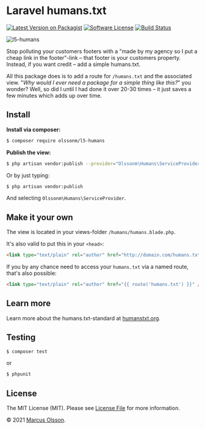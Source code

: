 # Laravel humans.txt

[![Latest Version on Packagist][ico-version]][link-packagist]
[![Software License][ico-license]](LICENSE.md)
[![Build Status][ico-build]][link-build]

![l5-humans](https://user-images.githubusercontent.com/907114/40529961-3e562f5a-5ff7-11e8-8eeb-00164e400e77.png)

Stop polluting your customers footers with a "made by my agency so I put a cheap link in the footer"-link – that footer is your customers property. Instead, if you want credit – add a simple humans.txt.

All this package does is to add a route for `/humans.txt` and the associated view. "*Why would I ever need a package for a simple thing like this?*" you wonder? Well, so did I until I had done it over 20-30 times – it just saves a few minutes which adds up over time.

## Install

**Install via composer:**

``` bash
$ composer require olssonm/l5-humans
```

**Publish the view:**

``` bash
$ php artisan vendor:publish --provider="Olssonm\Humans\ServiceProvider"
```

Or by just typing:

``` bash
$ php artisan vendor:publish
```

And selecting `Olssonm\Humans\ServiceProvider`.

## Make it your own

The view is located in your views-folder `/humans/humans.blade.php`.

It's also valid to put this in your `<head>`:

``` html
<link type="text/plain" rel="author" href="http://domain.com/humans.txt" />
```

If you by any chance need to access your `humans.txt` via a named route, that's also possible:

``` html
<link type="text/plain" rel="author" href="{{ route('humans.txt') }}" />
```

## Learn more

Learn more about the humans.txt-standard at [humanstxt.org](http://humanstxt.org/).

## Testing

``` bash
$ composer test
```

or

``` bash
$ phpunit
```

## License

The MIT License (MIT). Please see [License File](LICENSE.md) for more information.

© 2021 [Marcus Olsson](https://marcusolsson.me).

[ico-version]: https://img.shields.io/packagist/v/olssonm/l5-humans.svg?style=flat-square
[ico-license]: https://img.shields.io/badge/license-MIT-brightgreen.svg?style=flat-square
[ico-build]: https://img.shields.io/github/workflow/status/olssonm/l5-humans/Run%20tests.svg?style=flat-square&label=tests
[link-packagist]: https://packagist.org/packages/olssonm/l5-humans
[link-build]: https://github.com/olssonm/l5-humans/actions?query=workflow%3A%22Run+tests%22
